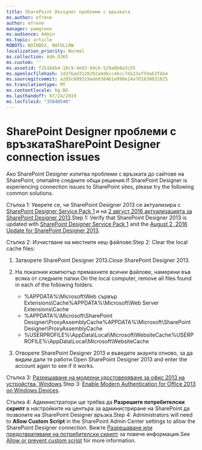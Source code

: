 ```yaml
---
title: SharePoint Designer проблеми с връзката
ms.author: efrene
author: efrene
manager: pamgreen
ms.audience: Admin
ms.topic: article
ROBOTS: NOINDEX, NOFOLLOW
localization_priority: Normal
ms.collection: Adm_O365
ms.custom: ''
ms.assetid: f2b1b6b4-10c9-4e83-b9cb-529a0b8a3c55
ms.openlocfilehash: 1d3f6ad3128292a9dbcc46cc7da23af59a63fbb4
ms.sourcegitcommit: a285c609319ade038461e090e14a701830031825
ms.translationtype: MT
ms.contentlocale: bg-BG
ms.lasthandoff: 07/24/2019
ms.locfileid: "35840540"
---
```

# <a name="sharepoint-designer-connection-issues"></a><span data-ttu-id="7849b-102">SharePoint Designer проблеми с връзката</span><span class="sxs-lookup"><span data-stu-id="7849b-102">SharePoint Designer connection issues</span></span> 

<span data-ttu-id="7849b-103">Ако SharePoint Designer изпитва проблеми с връзката до сайтове на SharePoint, опитайте следните общи решения.</span><span class="sxs-lookup"><span data-stu-id="7849b-103">If SharePoint Designer is experiencing connection issues to SharePoint sites, please try the following common solutions.</span></span>

<span data-ttu-id="7849b-104">Стъпка 1: Уверете се, че SharePoint Designer 2013 се актуализира с [SharePoint Designer Service Pack 1](https://support.microsoft.com/help/2817441/description-of-microsoft-sharepoint-designer-2013-service-pack-1-sp1) и на [2 август 2016 актуализацията за SharePoint Designer 2013](https://support.microsoft.com/help/3114721/august-2-2016-update-for-sharepoint-designer-2013-kb3114721).</span><span class="sxs-lookup"><span data-stu-id="7849b-104">Step 1: Verify that SharePoint Designer 2013 is updated with [SharePoint Designer Service Pack 1](https://support.microsoft.com/help/2817441/description-of-microsoft-sharepoint-designer-2013-service-pack-1-sp1) and the [August 2, 2016 Update for SharePoint Designer 2013](https://support.microsoft.com/help/3114721/august-2-2016-update-for-sharepoint-designer-2013-kb3114721).</span></span>



<span data-ttu-id="7849b-105">Стъпка 2: Изчистване на местните кеш файлове:</span><span class="sxs-lookup"><span data-stu-id="7849b-105">Step 2: Clear the local cache files:</span></span>

1. <span data-ttu-id="7849b-106">Затворете SharePoint Designer 2013.</span><span class="sxs-lookup"><span data-stu-id="7849b-106">Close SharePoint Designer 2013.</span></span>

2. <span data-ttu-id="7849b-107">На локалния компютър премахнете всички файлове, намерени във всяка от следните папки.</span><span class="sxs-lookup"><span data-stu-id="7849b-107">On the local computer, remove all files found in each of the following folders.</span></span>

    - <span data-ttu-id="7849b-108">%APPDATA%\Microsoft\Web сървър Extensions\Cache</span><span class="sxs-lookup"><span data-stu-id="7849b-108">%APPDATA%\Microsoft\Web Server Extensions\Cache</span></span>
    - <span data-ttu-id="7849b-109">%APPDATA%\Microsoft\SharePoint Designer\ProxyAssemblyCache</span><span class="sxs-lookup"><span data-stu-id="7849b-109">%APPDATA%\Microsoft\SharePoint Designer\ProxyAssemblyCache</span></span>
    - <span data-ttu-id="7849b-110">%USERPROFILE%\AppData\Local\Microsoft\WebsiteCache</span><span class="sxs-lookup"><span data-stu-id="7849b-110">%USERPROFILE%\AppData\Local\Microsoft\WebsiteCache</span></span>

3. <span data-ttu-id="7849b-111">Отворете SharePoint Designer 2013 и въведете акаунта отново, за да видим дали тя работи.</span><span class="sxs-lookup"><span data-stu-id="7849b-111">Open SharePoint Designer 2013 and enter the account again to see if it works.</span></span>

<span data-ttu-id="7849b-112">Стъпка 3: [Разрешаване на модерни удостоверяване за офис 2013 на устройства, Windows](https://docs.microsoft.com/office365/admin/security-and-compliance/enable-modern-authentication?redirectSourcePath=/article/Enable-Modern-Authentication-for-Office-2013-on-Windows-devices-7dc1c01a-090f-4971-9677-f1b192d6c910&view=o365-worldwide).</span><span class="sxs-lookup"><span data-stu-id="7849b-112">Step 3: [Enable Modern Authentication for Office 2013 on Windows Devices](https://docs.microsoft.com/office365/admin/security-and-compliance/enable-modern-authentication?redirectSourcePath=/article/Enable-Modern-Authentication-for-Office-2013-on-Windows-devices-7dc1c01a-090f-4971-9677-f1b192d6c910&view=o365-worldwide).</span></span>

<span data-ttu-id="7849b-113">Стъпка 4: Администратори ще трябва да **Разрешите потребителски скрипт** в настройките на центъра за администриране на SharePoint да позволите на SharePoint Designer връзка.</span><span class="sxs-lookup"><span data-stu-id="7849b-113">Step 4: Administrators will need to **Allow Custom Script** in the SharePoint Admin Center settings to allow the SharePoint Designer connection.</span></span> <span data-ttu-id="7849b-114">Вижте [Разрешаване или предотвратяване на потребителски скрипт](https://docs.microsoft.com/sharepoint/allow-or-prevent-custom-script) за повече информация.</span><span class="sxs-lookup"><span data-stu-id="7849b-114">See [Allow or prevent custom script](https://docs.microsoft.com/sharepoint/allow-or-prevent-custom-script) for more information.</span></span>


